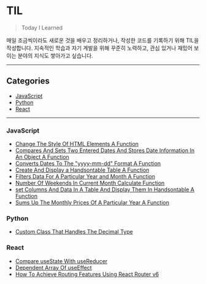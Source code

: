 # TIL

> Today I Learned

매일 조금씩이라도 새로운 것을 배우고 정리하거나, 작성한 코드를 기록하기 위해 TIL을 작성합니다.
지속적인 학습과 자기 계발을 위해 꾸준히 노력하고, 관심 있거나 재밌어 보이는 분야의 지식도 쌓아가고 싶습니다.

<hr>

## Categories

- [JavaScript](#javascript)
- [Python](#python)
- [React](#react)

<hr>

### JavaScript

- [Change The Style Of HTML Elements A Function](https://github.com/kmseunh/til/blob/main/javascript/change%20the-style-of-html-elements-a-function.md)
- [Compares And Sets Two Entered Dates And Stores Date Information In An Object A Function](https://github.com/kmseunh/til/blob/main/javascript/compares-and-sets-two-entered-dates-and-stores-date-information-in-an-object-a-function.md)
- [Converts Dates To The "yyyy-mm-dd" Format A Function](https://github.com/kmseunh/til/blob/main/javascript/converts-dates-to-the-yyyy-mm-dd-format-a-function.md)
- [Create And Display a Handsontable Table A Function](https://github.com/kmseunh/til/blob/main/javascript/create-and-display-a-handsontable-table-a-function.md)
- [Filters Data For A Particular Year and Month A Function](https://github.com/kmseunh/til/blob/main/javascript/filters-data-for-a-particular-year-and-month-a-function.md)
- [Number Of Weekends In Current Month Calculate Function](https://github.com/kmseunh/til/blob/main/javascript/number-of-weekends-in-current-month-calculate-function.md)
- [set Columns And Data In A Table And Display Them In Handsontable A Function](https://github.com/kmseunh/til/blob/main/javascript/set-columns-and-data-in-a-table-and-display-them-in-handsontable-a-function.md)
- [Sums Up The Monthly Prices Of A Particular Year A Function](https://github.com/kmseunh/til/blob/main/javascript/sums-up-the-monthly-prices-of-a-particular-year-a-function.md)

### Python

- [Custom Class That Handles The Decimal Type](https://github.com/kmseunh/til/blob/main/python/custom-class-that-handles-the-decimal-type.md)

### React

- [Compare useState With useReducer](https://github.com/kmseunh/til/blob/main/react/compare%20useState%20with%20useReducer.md)
- [Dependent Array Of useEffect](https://github.com/kmseunh/til/blob/main/react/dependent-array-of-useEffect.md)
- [How To Achieve Routing Features Using React Router v6](https://github.com/kmseunh/til/blob/main/react/how-to-achieve-routing-features-using-react-router-dom-v6.md)
